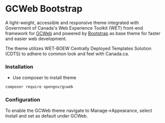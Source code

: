 <!-- @file Project Page -->
# GCWeb Bootstrap

A light-weight, accessible and responsive theme integrated with 
Government of Canada's Web Experience Toolkit (WET) front-end 
framework for [GCWeb][linkGCWeb] and powered by [Bootstrap][linkBootstrap] 
as base theme for faster and easier web development. 

The theme utilizes WET-BOEW Centrally Deployed Templates Solution (CDTS) 
to adhere to common look and feel with Canada.ca.


### Installation
- Use composer to install theme
```sh
composer require opengov/gcweb
```

### Configuration
To enable the GCWeb theme navigate to Manage->Appearance, select 
Install and set as default under GCWeb.

<!-- Links Referenced -->
[linkGCWeb]:     https://github.com/wet-boew/GCWeb
[linkBootstrap]: https://github.com/drupalprojects/bootstrap
